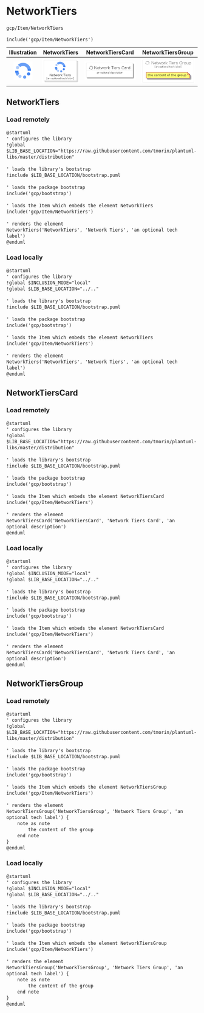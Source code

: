 # NetworkTiers


```text
gcp/Item/NetworkTiers
```

```text
include('gcp/Item/NetworkTiers')
```



| Illustration | NetworkTiers | NetworkTiersCard | NetworkTiersGroup |
| :---: | :---: | :---: | :---: |
| ![illustration for Illustration](../../gcp/Item/NetworkTiers.png) | ![illustration for NetworkTiers](../../gcp/Item/NetworkTiers.Local.png) | ![illustration for NetworkTiersCard](../../gcp/Item/NetworkTiersCard.Local.png) | ![illustration for NetworkTiersGroup](../../gcp/Item/NetworkTiersGroup.Local.png) |




## NetworkTiers

### Load remotely
```plantuml
@startuml
' configures the library
!global $LIB_BASE_LOCATION="https://raw.githubusercontent.com/tmorin/plantuml-libs/master/distribution"

' loads the library's bootstrap
!include $LIB_BASE_LOCATION/bootstrap.puml

' loads the package bootstrap
include('gcp/bootstrap')

' loads the Item which embeds the element NetworkTiers
include('gcp/Item/NetworkTiers')

' renders the element
NetworkTiers('NetworkTiers', 'Network Tiers', 'an optional tech label')
@enduml
```

### Load locally
```plantuml
@startuml
' configures the library
!global $INCLUSION_MODE="local"
!global $LIB_BASE_LOCATION="../.."

' loads the library's bootstrap
!include $LIB_BASE_LOCATION/bootstrap.puml

' loads the package bootstrap
include('gcp/bootstrap')

' loads the Item which embeds the element NetworkTiers
include('gcp/Item/NetworkTiers')

' renders the element
NetworkTiers('NetworkTiers', 'Network Tiers', 'an optional tech label')
@enduml
```

## NetworkTiersCard

### Load remotely
```plantuml
@startuml
' configures the library
!global $LIB_BASE_LOCATION="https://raw.githubusercontent.com/tmorin/plantuml-libs/master/distribution"

' loads the library's bootstrap
!include $LIB_BASE_LOCATION/bootstrap.puml

' loads the package bootstrap
include('gcp/bootstrap')

' loads the Item which embeds the element NetworkTiersCard
include('gcp/Item/NetworkTiers')

' renders the element
NetworkTiersCard('NetworkTiersCard', 'Network Tiers Card', 'an optional description')
@enduml
```

### Load locally
```plantuml
@startuml
' configures the library
!global $INCLUSION_MODE="local"
!global $LIB_BASE_LOCATION="../.."

' loads the library's bootstrap
!include $LIB_BASE_LOCATION/bootstrap.puml

' loads the package bootstrap
include('gcp/bootstrap')

' loads the Item which embeds the element NetworkTiersCard
include('gcp/Item/NetworkTiers')

' renders the element
NetworkTiersCard('NetworkTiersCard', 'Network Tiers Card', 'an optional description')
@enduml
```

## NetworkTiersGroup

### Load remotely
```plantuml
@startuml
' configures the library
!global $LIB_BASE_LOCATION="https://raw.githubusercontent.com/tmorin/plantuml-libs/master/distribution"

' loads the library's bootstrap
!include $LIB_BASE_LOCATION/bootstrap.puml

' loads the package bootstrap
include('gcp/bootstrap')

' loads the Item which embeds the element NetworkTiersGroup
include('gcp/Item/NetworkTiers')

' renders the element
NetworkTiersGroup('NetworkTiersGroup', 'Network Tiers Group', 'an optional tech label') {
    note as note
        the content of the group
    end note
}
@enduml
```

### Load locally
```plantuml
@startuml
' configures the library
!global $INCLUSION_MODE="local"
!global $LIB_BASE_LOCATION="../.."

' loads the library's bootstrap
!include $LIB_BASE_LOCATION/bootstrap.puml

' loads the package bootstrap
include('gcp/bootstrap')

' loads the Item which embeds the element NetworkTiersGroup
include('gcp/Item/NetworkTiers')

' renders the element
NetworkTiersGroup('NetworkTiersGroup', 'Network Tiers Group', 'an optional tech label') {
    note as note
        the content of the group
    end note
}
@enduml
```

